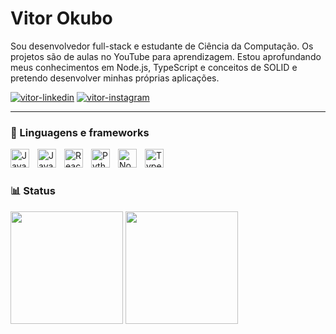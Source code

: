 # Vitor Okubo

Sou desenvolvedor full-stack e estudante de Ciência da Computação. Os projetos são de aulas no YouTube para aprendizagem. Estou aprofundando meus conhecimentos em Node.js, TypeScript e conceitos de SOLID e pretendo desenvolver minhas próprias aplicações.

<p align="left">
  <a href="https://www.linkedin.com/in/vitor-okubo-2193b21a1" target="_blank">
    <img alt="vitor-linkedin" src="https://img.shields.io/badge/LinkedIn-0077B5?style=for-the-badge&logo=linkedin&logoColor=white"></a>
  <a href="https://www.instagram.com/vitorhideki_" target="_blank">
    <img alt="vitor-instagram" src="https://img.shields.io/badge/Instagram-E4405F?style=for-the-badge&logo=instagram&logoColor=white"></a>
</p>

---

### 🧰 Linguagens e frameworks

<img align="left" alt="Java" width="30px" style="padding-right:10px;" src="https://cdn.jsdelivr.net/gh/devicons/devicon/icons/java/java-original.svg" />
<img align="left" alt="JavaScript" width="30px" style="padding-right:10px;" src="https://cdn.jsdelivr.net/gh/devicons/devicon/icons/javascript/javascript-original.svg" /><img align="left" alt="React.js" width="30px" style="padding-right:10px;" src="https://cdn.jsdelivr.net/gh/devicons/devicon/icons/react/react-original.svg" />
<img align="left" alt="Python" width="30px" style="padding-right:10px;" src="https://cdn.jsdelivr.net/gh/devicons/devicon/icons/python/python-original.svg" />
<img align="left" alt="Node.js" width="30px" style="padding-right:10px;" src="https://cdn.jsdelivr.net/gh/devicons/devicon/icons/nodejs/nodejs-original.svg" />
<img align="left" alt="TypeScript" width="30px" style="padding-right:10px;" src="https://cdn.jsdelivr.net/gh/devicons/devicon/icons/typescript/typescript-original.svg" />
<br />

#

### 📊 Status

<div>
  <img height="180em" src="https://github-readme-stats.vercel.app/api?username=viokubo&show_icons=true&theme=transparent&include_all_commits=true&count_private=true"/>
  <img height="180em" src="https://github-readme-stats.vercel.app/api/top-langs/?username=viokubo&layout=compact&langs_count=16&theme=transparent"/>
</div>


